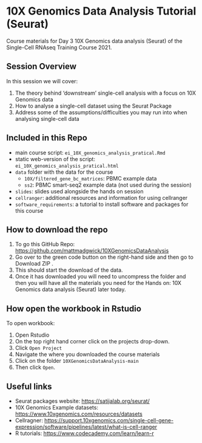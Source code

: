 # 10X Genomics Data Analysis Tutorial (Seurat)
Course materials for Day 3 10X Genomics data analysis (Seurat) of the Single-Cell RNAseq Training Course 2021.

## Session Overview
In this session we will cover:
1. The theory behind ‘downstream’ single-cell analysis with a focus on 10X Genomics data
2. How to analyse a single-cell dataset using the Seurat Package
3. Address some of the assumptions/difficulties you may run into when analysing single-cell data

## Included in this Repo
* main course script: `ei_10X_genomics_analysis_pratical.Rmd`
* static web-version of the script: `ei_10X_genomics_analysis_pratical.html`
* `data` folder with the data for the course
  * `10X/filtered_gene_bc_matrices`: PBMC example data
  * `ss2`: PBMC smart-seq2 example data (not used during the session)
* `slides`: slides used alongside the hands on session
* `cellranger`: additional resources and information for using cellranger
* `software_requirements`: a tutorial to install software and packages for this course

## How to download the repo
1. To go this GitHub Repo: https://github.com/mattmadgwick/10XGenomicsDataAnalysis
2. Go over to the green code button on the right-hand side and then go to Download ZIP .
3. This should start the download of the data.
4. Once it has downloaded you will need to uncompress the folder and then you will have all the materials you need for the Hands on: 10X Genomics data analysis (Seurat) later today.

## How open the workbook in Rstudio
To open workbook:
1. Open Rstudio
2. On the top right hand corner click on the projects drop-down.
3. Click `Open Project`
4. Navigate the where you downloaded the course materials
5. Click on the folder `10XGenomicsDataAnalysis-main`
6. Then click `Open`.


## Useful links
* Seurat packages website: https://satijalab.org/seurat/
* 10X Genomics Example datasets: https://www.10xgenomics.com/resources/datasets
* Cellragner: https://support.10xgenomics.com/single-cell-gene-expression/software/pipelines/latest/what-is-cell-ranger
* R tutorials: https://www.codecademy.com/learn/learn-r
